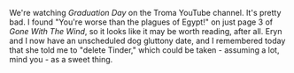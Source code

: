 We're watching *Graduation Day* on the Troma YouTube channel. It's pretty bad. I found "You're worse than the plagues of Egypt!" on just page 3 of *Gone With The Wind*, so it looks like it may be worth reading, after all. Eryn and I now have an unscheduled dog gluttony date, and I remembered today that she told me to "delete Tinder," which could be taken - assuming a lot, mind you - as a sweet thing.